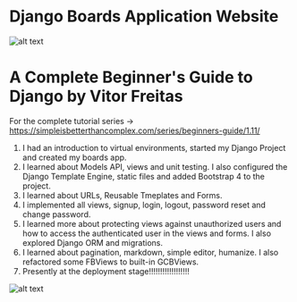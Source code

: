# Django Boards Application Website
![alt text](https://gyazo.com/3589da1cb1b83b8bde4e9186cf6e3ad2.png)

# A Complete Beginner's Guide to Django by Vitor Freitas 
For the complete tutorial series -> https://simpleisbetterthancomplex.com/series/beginners-guide/1.11/


1. I had an introduction to virtual environments, started my Django Project and created my boards app.
2. I learned about Models API, views and unit testing. I also configured the Django Template Engine, 
    static files and added Bootstrap 4 to the project.
3. I learned about URLs, Reusable Tmeplates and Forms.
4. I implemented all views, signup, login, logout, password reset and change password.
5. I learned more about protecting views against unauthorized users and how to access the authenticated user in the views and forms. 
    I also explored Django ORM and migrations.
6. I learned about pagination, markdown, simple editor, humanize. I also refactored some FBViews to built-in GCBViews.
7. Presently at the deployment stage!!!!!!!!!!!!!!!!!!

![alt text](https://gyazo.com/e87b093f8d1850d59c31c866c0d8c023.png)

